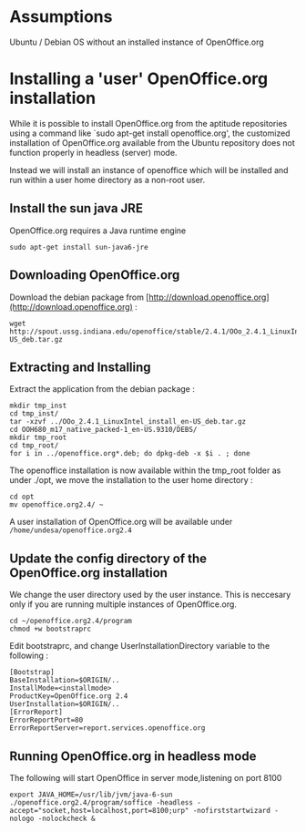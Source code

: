 # Assumptions #

Ubuntu / Debian OS without an installed instance of OpenOffice.org

# Installing a 'user' OpenOffice.org installation #

While it is possible to install OpenOffice.org from the aptitude repositories using a command like `sudo apt-get install openoffice.org', the customized installation of OpenOffice.org available from the Ubuntu repository does not function properly in headless (server) mode.

Instead we will install an instance of openoffice which will be installed and run within a user home directory as a non-root user.

## Install the sun java JRE ##

OpenOffice.org requires a Java runtime engine
```
sudo apt-get install sun-java6-jre
```

## Downloading OpenOffice.org ##

Download the debian package from [http://download.openoffice.org](http://download.openoffice.org) :
```
wget http://spout.ussg.indiana.edu/openoffice/stable/2.4.1/OOo_2.4.1_LinuxIntel_install_en-US_deb.tar.gz
```

## Extracting and Installing ##

Extract the application from the debian package :
```
mkdir tmp_inst
cd tmp_inst/
tar -xzvf ../OOo_2.4.1_LinuxIntel_install_en-US_deb.tar.gz 
cd OOH680_m17_native_packed-1_en-US.9310/DEBS/
mkdir tmp_root
cd tmp_root/
for i in ../openoffice.org*.deb; do dpkg-deb -x $i . ; done
```

The openoffice installation is now available within the tmp\_root folder as under ./opt, we move the installation to the user home directory :
```
cd opt
mv openoffice.org2.4/ ~
```

A user installation of OpenOffice.org will be available under `/home/undesa/openoffice.org2.4`

## Update the config directory of the OpenOffice.org installation ##

We change the user directory used by the user instance. This is neccesary only if you are running multiple instances of OpenOffice.org.
```
cd ~/openoffice.org2.4/program
chmod +w bootstraprc
```

Edit bootstraprc, and change UserInstallationDirectory variable  to the following :
```
[Bootstrap]
BaseInstallation=$ORIGIN/..
InstallMode=<installmode>
ProductKey=OpenOffice.org 2.4
UserInstallation=$ORIGIN/..
[ErrorReport]
ErrorReportPort=80
ErrorReportServer=report.services.openoffice.org
```

## Running OpenOffice.org in headless mode ##

The following will start OpenOffice in server mode,listening on port 8100
```
export JAVA_HOME=/usr/lib/jvm/java-6-sun
./openoffice.org2.4/program/soffice -headless -accept="socket,host=localhost,port=8100;urp" -nofirststartwizard -nologo -nolockcheck & 
```